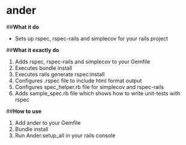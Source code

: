 # ander

##**What it do**
  - Sets up rspec, rspec-rails and simplecov for your rails project

##**What it exactly do**
  1. Adds rspec, rspec-rails and simplecov to your Gemfile
  2. Executes bundle install
  3. Executes rails generate rspec:install
  4. Configures .rspec file to include html format output
  5. Configures spec_helper.rb file for simplecov and rspec-rails
  6. Adds sample_spec.rb file which shows how to write unit-tests with rspec

##**How to use**
  1. Add ander to your Gemfile
  2. Bundle install
  3. Run Ander.setup_all in your rails console

